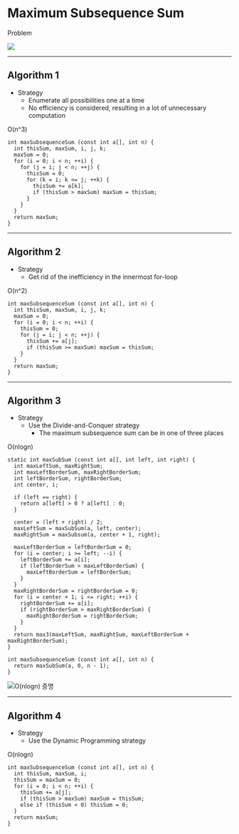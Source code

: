 # Maximum Subsequence Sum
Problem

![](https://d2mxuefqeaa7sj.cloudfront.net/s_2C8CCF3EFF3C360B6E06139916F9C7FBB907B5CE7705F2EF8B346151C2B9B476_1507036470907_image.png)

----------
## Algorithm 1
- Strategy
  - Enumerate all possibilities one at a time
  - No efficiency is considered, resulting in a lot of unnecessary computation

O(n^3)


    int maxSubsequenceSum (const int a[], int n) {
      int thisSum, maxSum, i, j, k;
      maxSum = 0;
      for (i = 0; i < n; ++i) {
        for (j = i; j < n; ++j) {
          thisSum = 0;
          for (k = i; k <= j; ++k) {
            thisSum += a[k];
            if (thisSum > maxSum) maxSum = thisSum;
          }
        }
      }
      return maxSum;
    }


----------
## Algorithm 2
- Strategy
  - Get rid of the inefficiency in the innermost for-loop

O(n^2)


    int maxSubsequenceSum (const int a[], int n) {
      int thisSum, maxSum, i, j, k;
      maxSum = 0;
      for (i = 0; i < n; ++i) {
        thisSum = 0;
        for (j = i; j < n; ++j) {
          thisSum += a[j];
          if (thisSum >= maxSum) maxSum = thisSum;
        }
      }
      return maxSum;
    }


----------
## Algorithm 3
- Strategy
  - Use the Divide-and-Conquer strategy
    - The maximum subsequence sum can be in one of three places

O(nlogn)


    static int maxSubSum (const int a[], int left, int right) {
      int maxLeftSum, maxRightSum;
      int maxLeftBorderSum, maxRightBorderSum;
      int leftBorderSum, rightBorderSum;
      int center, i;

      if (left == right) {
        return a[left] > 0 ? a[left] : 0;
      }

      center = (left + right) / 2;
      maxLeftSum = maxSubSum(a, left, center);
      maxRightSum = maxSubsum(a, center + 1, right);

      maxLeftBorderSum = leftBorderSum = 0;
      for (i = center; i >= left; --i) {
        leftBorderSum += a[i];
        if (leftBorderSum > maxLeftBorderSum) {
          maxLeftBorderSum = leftBorderSum;
        }
      }
      maxRightBorderSum = rightBorderSum = 0;
      for (i = center + 1; i <= right; ++i) {
        rightBorderSum += a[i];
        if (rightBorderSum > maxRightBorderSum) {
          maxRightBorderSum = rightBorderSum;
        }
      }
      return max3(maxLeftSum, maxRightSum, maxLeftBorderSum + maxRightBorderSum);
    }

    int maxSubsequenceSum (const int a[], int n) {
      return maxSubSum(a, 0, n - 1);
    }



![O(nlogn) 증명](https://d2mxuefqeaa7sj.cloudfront.net/s_2C8CCF3EFF3C360B6E06139916F9C7FBB907B5CE7705F2EF8B346151C2B9B476_1507037981212_image.png)

----------
## Algorithm 4
- Strategy
  - Use the Dynamic Programming strategy

O(nlogn)


    int maxSubsequenceSum (const int a[], int n) {
      int thisSum, maxSum, i;
      thisSum = maxSum = 0;
      for (i = 0; i < n; ++i) {
        thisSum += a[j];
        if (thisSum > maxSum) maxSum = thisSum;
        else if (thisSum < 0) thisSum = 0;
      }
      return maxSum;
    }

